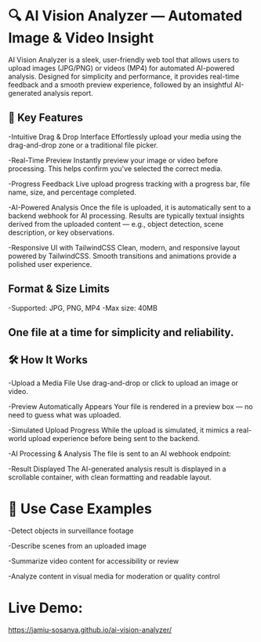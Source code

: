 # 🔍 AI Vision Analyzer — Automated Image & Video Insight
AI Vision Analyzer is a sleek, user-friendly web tool that allows users to upload images (JPG/PNG) or videos (MP4) for automated AI-powered analysis. Designed for simplicity and performance, it provides real-time feedback and a smooth preview experience, followed by an insightful AI-generated analysis report.

## 🚀 Key Features
-Intuitive Drag & Drop Interface
Effortlessly upload your media using the drag-and-drop zone or a traditional file picker.

-Real-Time Preview
Instantly preview your image or video before processing. This helps confirm you've selected the correct media.

-Progress Feedback
Live upload progress tracking with a progress bar, file name, size, and percentage completed.

-AI-Powered Analysis
Once the file is uploaded, it is automatically sent to a backend webhook for AI processing. Results are typically textual insights derived from the uploaded content — e.g., object detection, scene description, or key observations.

-Responsive UI with TailwindCSS
Clean, modern, and responsive layout powered by TailwindCSS. Smooth transitions and animations provide a polished user experience.

## Format & Size Limits

-Supported: JPG, PNG, MP4
-Max size: 40MB

## One file at a time for simplicity and reliability.

## 🛠️ How It Works
-Upload a Media File
Use drag-and-drop or click to upload an image or video.

-Preview Automatically Appears
Your file is rendered in a preview box — no need to guess what was uploaded.

-Simulated Upload Progress
While the upload is simulated, it mimics a real-world upload experience before being sent to the backend.

-AI Processing & Analysis
The file is sent to an AI webhook endpoint:

-Result Displayed
The AI-generated analysis result is displayed in a scrollable container, with clean formatting and readable layout.

# 🧠 Use Case Examples
-Detect objects in surveillance footage

-Describe scenes from an uploaded image

-Summarize video content for accessibility or review

-Analyze content in visual media for moderation or quality control

# Live Demo:
https://jamiu-sosanya.github.io/ai-vision-analyzer/

